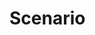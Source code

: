 # Scenario

<!--
【scenario】
我希望基于environment，构建一个场景，场景包含额外的标签，如时间标签，日期标签，季节标签，节假日标签, Events如促销等，且包含一个持续的，合理化的人群仿真。
-->